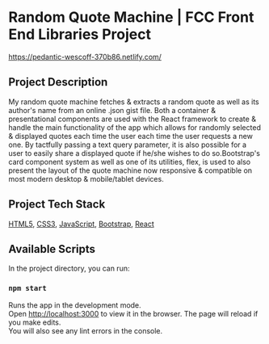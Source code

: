 # Random Quote Machine | FCC Front End Libraries Project 

https://pedantic-wescoff-370b86.netlify.com/

## Project Description
My random quote machine fetches & extracts a random quote as well as its author's name from an online .json gist file. Both a container & presentational components are used with the React framework to create & handle the main functionality of the app which allows for randomly selected & displayed quotes each time the user each time the user requests a new one. By tactfully passing a text query parameter, it is also possible for a user to easily share a displayed quote if he/she wishes to do so.Bootstrap's card component system as well as one of its utilities, flex, is used to also present the layout of the quote machine now responsive & compatible on most modern desktop & mobile/tablet devices. 

## Project Tech Stack 
[HTML5](https://www.w3schools.com/html/),
[CSS3](https://www.w3schools.com/css/),
[JavaScript](https://www.w3schools.com/js/),
[Bootstrap](https://getbootstrap.com/), 
[React](https://reactjs.org/)

## Available Scripts

In the project directory, you can run:

### `npm start`

Runs the app in the development mode.<br>
Open [http://localhost:3000](http://localhost:3000) to view it in the browser.
The page will reload if you make edits.<br>
You will also see any lint errors in the console.

